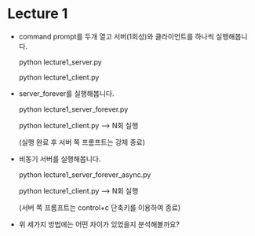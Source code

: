 # Lecture 1

- command prompt를 두개 열고 서버(1회성)와 클라이언트를 하나씩 실행해봅니다.

    
    python lecture1_server.py

    python lecture1_client.py


- server_forever를 실행해봅니다.


    python lecture1_server_forever.py

    python lecture1_client.py --> N회 실행

    (실행 완료 후 서버 쪽 프롬프트는 강제 종료)


- 비동기 서버를 실행해봅니다.


    python lecture1_server_forever_async.py

    python lecture1_client.py --> N회 실행

    (서버 쪽 프롬프트는 control+c 단축키를 이용하여 종료)


* 위 세가지 방법에는 어떤 차이가 있었을지 분석해볼까요?
